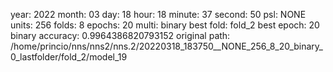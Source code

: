 year:          	2022
month:         	03
day:           	18
hour:          	18
minute:        	37
second:        	50
psl:           	NONE
units:         	256
folds:         	8
epochs:        	20
multi:         	binary
best fold:     	fold_2
best epoch:    	20
binary accuracy:	0.9964386820793152
original path: 	/home/princio/nns/nns2/nns.2/20220318_183750__NONE_256_8_20_binary_0_lastfolder/fold_2/model_19
